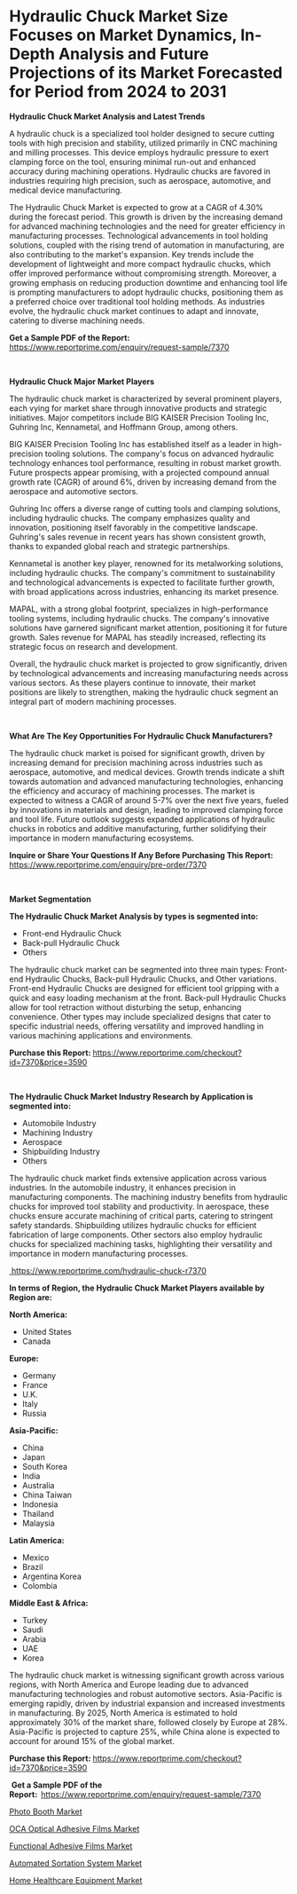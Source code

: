 <p><h1>Hydraulic Chuck Market Size Focuses on Market Dynamics, In-Depth Analysis and Future Projections of its Market Forecasted for Period from 2024 to 2031</h1></p><p><strong>Hydraulic Chuck Market Analysis and Latest Trends</strong></p>
<p><p>A hydraulic chuck is a specialized tool holder designed to secure cutting tools with high precision and stability, utilized primarily in CNC machining and milling processes. This device employs hydraulic pressure to exert clamping force on the tool, ensuring minimal run-out and enhanced accuracy during machining operations. Hydraulic chucks are favored in industries requiring high precision, such as aerospace, automotive, and medical device manufacturing.</p><p>The Hydraulic Chuck Market is expected to grow at a CAGR of 4.30% during the forecast period. This growth is driven by the increasing demand for advanced machining technologies and the need for greater efficiency in manufacturing processes. Technological advancements in tool holding solutions, coupled with the rising trend of automation in manufacturing, are also contributing to the market's expansion. Key trends include the development of lightweight and more compact hydraulic chucks, which offer improved performance without compromising strength. Moreover, a growing emphasis on reducing production downtime and enhancing tool life is prompting manufacturers to adopt hydraulic chucks, positioning them as a preferred choice over traditional tool holding methods. As industries evolve, the hydraulic chuck market continues to adapt and innovate, catering to diverse machining needs.</p></p>
<p><strong>Get a Sample PDF of the Report:&nbsp;</strong> <a href="https://www.reportprime.com/enquiry/request-sample/7370">https://www.reportprime.com/enquiry/request-sample/7370</a></p>
<p>&nbsp;</p>
<p><strong>Hydraulic Chuck Major Market Players</strong></p>
<p><p>The hydraulic chuck market is characterized by several prominent players, each vying for market share through innovative products and strategic initiatives. Major competitors include BIG KAISER Precision Tooling Inc, Guhring Inc, Kennametal, and Hoffmann Group, among others.</p><p>BIG KAISER Precision Tooling Inc has established itself as a leader in high-precision tooling solutions. The company's focus on advanced hydraulic technology enhances tool performance, resulting in robust market growth. Future prospects appear promising, with a projected compound annual growth rate (CAGR) of around 6%, driven by increasing demand from the aerospace and automotive sectors.</p><p>Guhring Inc offers a diverse range of cutting tools and clamping solutions, including hydraulic chucks. The company emphasizes quality and innovation, positioning itself favorably in the competitive landscape. Guhring's sales revenue in recent years has shown consistent growth, thanks to expanded global reach and strategic partnerships.</p><p>Kennametal is another key player, renowned for its metalworking solutions, including hydraulic chucks. The company's commitment to sustainability and technological advancements is expected to facilitate further growth, with broad applications across industries, enhancing its market presence.</p><p>MAPAL, with a strong global footprint, specializes in high-performance tooling systems, including hydraulic chucks. The company's innovative solutions have garnered significant market attention, positioning it for future growth. Sales revenue for MAPAL has steadily increased, reflecting its strategic focus on research and development.</p><p>Overall, the hydraulic chuck market is projected to grow significantly, driven by technological advancements and increasing manufacturing needs across various sectors. As these players continue to innovate, their market positions are likely to strengthen, making the hydraulic chuck segment an integral part of modern machining processes.</p></p>
<p>&nbsp;</p>
<p><strong>What Are The Key Opportunities For Hydraulic Chuck Manufacturers?</strong></p>
<p><p>The hydraulic chuck market is poised for significant growth, driven by increasing demand for precision machining across industries such as aerospace, automotive, and medical devices. Growth trends indicate a shift towards automation and advanced manufacturing technologies, enhancing the efficiency and accuracy of machining processes. The market is expected to witness a CAGR of around 5-7% over the next five years, fueled by innovations in materials and design, leading to improved clamping force and tool life. Future outlook suggests expanded applications of hydraulic chucks in robotics and additive manufacturing, further solidifying their importance in modern manufacturing ecosystems.</p></p>
<p><strong>Inquire or Share Your Questions If Any Before Purchasing This Report:</strong> <a href="https://www.reportprime.com/enquiry/pre-order/7370">https://www.reportprime.com/enquiry/pre-order/7370</a></p>
<p>&nbsp;</p>
<p><strong>Market Segmentation</strong></p>
<p><strong>The Hydraulic Chuck Market Analysis by types is segmented into:</strong></p>
<p><ul><li>Front-end Hydraulic Chuck</li><li>Back-pull Hydraulic Chuck</li><li>Others</li></ul></p>
<p><p>The hydraulic chuck market can be segmented into three main types: Front-end Hydraulic Chucks, Back-pull Hydraulic Chucks, and Other variations. Front-end Hydraulic Chucks are designed for efficient tool gripping with a quick and easy loading mechanism at the front. Back-pull Hydraulic Chucks allow for tool retraction without disturbing the setup, enhancing convenience. Other types may include specialized designs that cater to specific industrial needs, offering versatility and improved handling in various machining applications and environments.</p></p>
<p><strong>Purchase this Report:&nbsp;</strong><a href="https://www.reportprime.com/checkout?id=7370&price=3590">https://www.reportprime.com/checkout?id=7370&price=3590</a></p>
<p>&nbsp;</p>
<p><strong>The Hydraulic Chuck Market Industry Research by Application is segmented into:</strong></p>
<p><ul><li>Automobile Industry</li><li>Machining Industry</li><li>Aerospace</li><li>Shipbuilding Industry</li><li>Others</li></ul></p>
<p><p>The hydraulic chuck market finds extensive application across various industries. In the automobile industry, it enhances precision in manufacturing components. The machining industry benefits from hydraulic chucks for improved tool stability and productivity. In aerospace, these chucks ensure accurate machining of critical parts, catering to stringent safety standards. Shipbuilding utilizes hydraulic chucks for efficient fabrication of large components. Other sectors also employ hydraulic chucks for specialized machining tasks, highlighting their versatility and importance in modern manufacturing processes.</p></p>
<p><a href="https://www.reportprime.com/hydraulic-chuck-r7370">&nbsp;https://www.reportprime.com/hydraulic-chuck-r7370</a></p>
<p><strong>In terms of Region, the Hydraulic Chuck Market Players available by Region are:</strong></p>
<p>
    <p> <strong> North America: </strong>
        <ul>
            <li>United States</li>
            <li>Canada</li>
        </ul>
        </p> 
    <p> <strong> Europe: </strong>
        <ul>
            <li>Germany</li>
            <li>France</li>
            <li>U.K.</li>
            <li>Italy</li>
            <li>Russia</li>
        </ul>
        </p> 
    <p> <strong> Asia-Pacific: </strong>
        <ul>
            <li>China</li>
            <li>Japan</li>
            <li>South Korea</li>
            <li>India</li>
            <li>Australia</li>
            <li>China Taiwan</li>
            <li>Indonesia</li>
            <li>Thailand</li>
            <li>Malaysia</li>
        </ul>
        </p> 
    <p> <strong> Latin America: </strong>
        <ul>
            <li>Mexico</li>
            <li>Brazil</li>
            <li>Argentina Korea</li>
            <li>Colombia</li>
        </ul>
        </p> 
    <p> <strong> Middle East & Africa: </strong>
        <ul>
            <li>Turkey</li>
            <li>Saudi</li>
            <li>Arabia</li>
            <li>UAE</li>
            <li>Korea</li>
        </ul>
    </p>
    </p>
<p><p>The hydraulic chuck market is witnessing significant growth across various regions, with North America and Europe leading due to advanced manufacturing technologies and robust automotive sectors. Asia-Pacific is emerging rapidly, driven by industrial expansion and increased investments in manufacturing. By 2025, North America is estimated to hold approximately 30% of the market share, followed closely by Europe at 28%. Asia-Pacific is projected to capture 25%, while China alone is expected to account for around 15% of the global market.</p></p>
<p><strong>Purchase this Report: </strong><a href="https://www.reportprime.com/checkout?id=7370&price=3590">https://www.reportprime.com/checkout?id=7370&price=3590</a></p>
<p>&nbsp;<strong>Get a Sample PDF of the Report:&nbsp;&nbsp;</strong><a href="https://www.reportprime.com/enquiry/request-sample/7370">https://www.reportprime.com/enquiry/request-sample/7370</a></p>
<p><strong></strong></p>
<p><p><a href="https://medium.com/@bosdendes/what-innovations-and-market-trends-are-shaping-the-photo-booth-market-5a81ce690585">Photo Booth Market</a></p><p><a href="https://issuu.com/reportprime-2/docs/oca-optical-adhesive-films-market-s_f8b4f84a215869">OCA Optical Adhesive Films Market</a></p><p><a href="https://issuu.com/reportprime-2/docs/functional-adhesive-films-market-si_b68bc3aa97bbc8">Functional Adhesive Films Market</a></p><p><a href="https://medium.com/@alanernser/insights-into-the-automated-sortation-system-industry-market-financial-status-market-size-and-a96a8eb2e6b5">Automated Sortation System Market</a></p><p><a href="https://www.linkedin.com/pulse/global-home-healthcare-equipment-market-size-share-analysis-nxknf?trackingId=qiGD0AnvSQy5ndhU%2F2BQ4g%3D%3D">Home Healthcare Equipment Market</a></p></p>